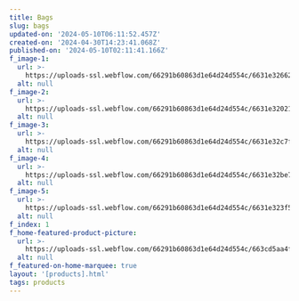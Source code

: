 ```yaml
---
title: Bags
slug: bags
updated-on: '2024-05-10T06:11:52.457Z'
created-on: '2024-04-30T14:23:41.068Z'
published-on: '2024-05-10T02:11:41.166Z'
f_image-1:
  url: >-
    https://uploads-ssl.webflow.com/66291b60863d1e64d24d554c/6631e326628d89a89fa9b273_231f5e9dc7067d9b2173bee93231d03a.jpg
  alt: null
f_image-2:
  url: >-
    https://uploads-ssl.webflow.com/66291b60863d1e64d24d554c/6631e32021710826f06cc91f_81F2cTRlZGL.jpg
  alt: null
f_image-3:
  url: >-
    https://uploads-ssl.webflow.com/66291b60863d1e64d24d554c/6631e32c7fda9fdadfc505f0_living-room-designer-carpet.jpg
  alt: null
f_image-4:
  url: >-
    https://uploads-ssl.webflow.com/66291b60863d1e64d24d554c/6631e32be78668b308f23ef3_2208539.jpg
  alt: null
f_image-5:
  url: >-
    https://uploads-ssl.webflow.com/66291b60863d1e64d24d554c/6631e323f52a42ecfcd80842_81GyZXnRB5L._AC_UF894%2C1000_QL80_.jpg
  alt: null
f_index: 1
f_home-featured-product-picture:
  url: >-
    https://uploads-ssl.webflow.com/66291b60863d1e64d24d554c/663cd5aa4f4f83b6a82e740f_pexels-fatin-hisham-877992-2081332.jpg
  alt: null
f_featured-on-home-marquee: true
layout: '[products].html'
tags: products
---
```



